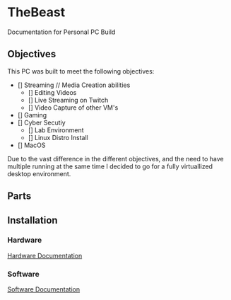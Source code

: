 # TheBeast

Documentation for Personal PC Build

## Objectives

This PC was built to meet the following objectives:

- [] Streaming // Media Creation abilities
  - [] Editing Videos
  - [] Live Streaming on Twitch
  - [] Video Capture of other VM's
- [] Gaming
- [] Cyber Secutiy
  - [] Lab Environment
  - [] Linux Distro Install
- [] MacOS

Due to the vast difference in the different objectives, and the need to have multiple running at the same time I decided to go for a fully virtuallized desktop environment.

## Parts



## Installation

### Hardware

[Hardware Documentation](./hardware.md)

### Software

[Software Documentation](./software.md)